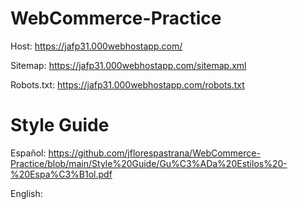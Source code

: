 # WebCommerce-Practice

Host: https://jafp31.000webhostapp.com/

Sitemap: https://jafp31.000webhostapp.com/sitemap.xml

Robots.txt: https://jafp31.000webhostapp.com/robots.txt

# Style Guide

Español: https://github.com/jflorespastrana/WebCommerce-Practice/blob/main/Style%20Guide/Gu%C3%ADa%20Estilos%20-%20Espa%C3%B1ol.pdf

English: 
